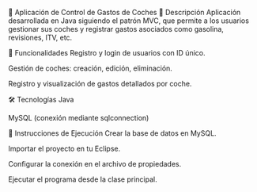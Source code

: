 🚗 Aplicación de Control de Gastos de Coches
📌 Descripción
Aplicación desarrollada en Java siguiendo el patrón MVC, que permite a los usuarios gestionar sus coches y registrar gastos asociados como gasolina, revisiones, ITV, etc.

🧩 Funcionalidades
Registro y login de usuarios con ID único.

Gestión de coches: creación, edición, eliminación.

Registro y visualización de gastos detallados por coche.

🛠️ Tecnologías
Java

MySQL (conexión mediante sqlconnection)


🚀 Instrucciones de Ejecución
Crear la base de datos en MySQL.

Importar el proyecto en tu  Eclipse.

Configurar la conexión en el archivo de propiedades.

Ejecutar el programa desde la clase principal.




